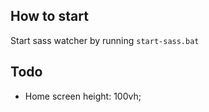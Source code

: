 ## How to start

Start sass watcher by running `start-sass.bat`


## Todo 
- Home screen height: 100vh;
